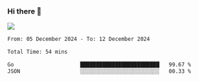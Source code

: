 ### Hi there 👋️

![](https://komarev.com/ghpvc/?username=Loner1024)

<!--START_SECTION:waka-->

```txt
From: 05 December 2024 - To: 12 December 2024

Total Time: 54 mins

Go                     █████████████████████████   99.67 %
JSON                   ░░░░░░░░░░░░░░░░░░░░░░░░░   00.33 %
```

<!--END_SECTION:waka-->




